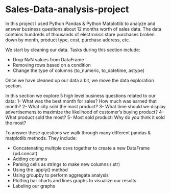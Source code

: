 # Sales-Data-analysis-project

In this project I used Python Pandas & Python Matplotlib to analyze and answer business questions about 12 months worth of sales data.
The data contains hundreds of thousands of electronics store purchases broken down by month, product type, cost, purchase address, etc. 


We start by cleaning our data. Tasks during this section include:
- Drop NaN values from DataFrame
- Removing rows based on a condition
- Change the type of columns (to_numeric, to_datetime, astype)

Once we have cleaned up our data a bit, we move the data exploration section.

In this section we explore 5 high level business questions related to our data:
1- What was the best month for sales? How much was earned that month?
2- What city sold the most product?
3- What time should we display advertisemens to maximize the likelihood of customer’s buying product?
4- What product sold the most? 
5- Most sold product: Why do you think it sold the most?

To answer these questions we walk through many different pandas & matplotlib methods. They include:
- Concatenating multiple csvs together to create a new DataFrame (pd.concat)
- Adding columns
- Parsing cells as strings to make new columns (.str)
- Using the .apply() method
- Using groupby to perform aggregate analysis
- Plotting bar charts and lines graphs to visualize our results
- Labeling our graphs
